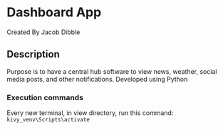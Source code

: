 # Dashboard App
Created By Jacob Dibble 

## Description
Purpose is to have a central hub software to view news, weather, social media posts, and other notifications. Developed using Python 

### Execution commands
Every new terminal, in view directory, run this command: <code>kivy_venv\Scripts\activate</code>